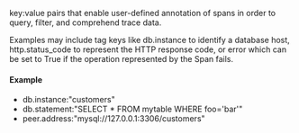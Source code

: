 
key:value pairs that enable user-defined annotation of spans in order to query, filter, and comprehend trace data.

Examples may include tag keys like db.instance to identify a database host, http.status_code to represent the HTTP response code, or error which can be set to True if the operation represented by the Span fails.

#### Example
- db.instance:"customers"
- db.statement:"SELECT * FROM mytable WHERE foo='bar'"
- peer.address:"mysql://127.0.0.1:3306/customers"
